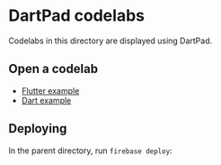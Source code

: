 # DartPad codelabs

Codelabs in this directory are displayed using DartPad.

## Open a codelab

- [Flutter example](http://localhost:8080/codelabs.html?webserver=https://dartpad-codelabs-experimental1.web.app/example_flutter)
- [Dart example](http://localhost:8080/codelabs.html?webserver=https://dartpad-codelabs-experimental1.web.app/example_dart)

## Deploying 
In the parent directory, run `firebase deploy`:

